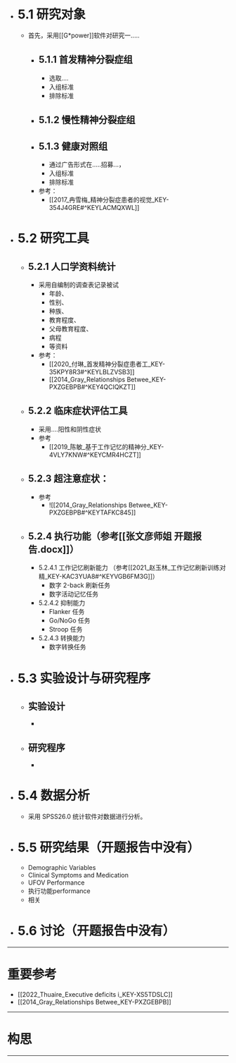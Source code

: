 - # 5.1 研究对象
	- 首先，采用[[G*power]]软件对研究一.....
		- ## 5.1.1 首发精神分裂症组
			- 选取....
			- 入组标准
			- 排除标准
		- ## 5.1.2 慢性精神分裂症组
		- ## 5.1.3 健康对照组
			- 通过广告形式在.....招募...，
			- 入组标准
			- 排除标准
		- 参考：
			- [[2017_冉雪梅_精神分裂症患者的视觉_KEY-354J4GRE#^KEYLACMQXWL]]
- # 5.2 研究工具
	- ## 5.2.1 人口学资料统计
		- 采用自编制的调查表记录被试
			- 年龄、
			- 性别、
			- 种族、
			- 教育程度、
			- 父母教育程度、
			- 病程
			- 等资料
		- 参考：
			- [[2020_付琳_首发精神分裂症患者工_KEY-35KPY8R3#^KEYLBLZVSB3]]
			- [[2014_Gray_Relationships Betwee_KEY-PXZGEBPB#^KEY4QCIQKZT]]
	- ## 5.2.2 临床症状评估工具
		- 采用....阳性和阴性症状
		- 参考
			- [[2019_陈敏_基于工作记忆的精神分_KEY-4VLY7KNW#^KEYCMR4HCZT]]
	- ## 5.2.3 超注意症状：
		- 参考
			- ![[2014_Gray_Relationships Betwee_KEY-PXZGEBPB#^KEYTAFKC845]]
	- ## 5.2.4 执行功能（参考[[张文彦师姐 开题报告.docx]]）
		- 5.2.4.1 工作记忆刷新能力  （参考[[2021_赵玉林_工作记忆刷新训练对精_KEY-KAC3YUA8#^KEYVGB6FM3G]]）
			- 数字 2-back 刷新任务
			- 数字活动记忆任务
		- 5.2.4.2 抑制能力
			- Flanker 任务
			- Go/NoGo 任务
			- Stroop 任务
		- 5.2.4.3 转换能力
			- 数字转换任务
- # 5.3 实验设计与研究程序
	- ## 实验设计
		- 
	- ## 研究程序
		- 
- # 5.4 数据分析
	-  采用 SPSS26.0 统计软件对数据进行分析。
- # 5.5 研究结果（开题报告中没有）
	- Demographic Variables
	- Clinical Symptoms and Medication
	- UFOV Performance
	- 执行功能performance
	- 相关
- # 5.6 讨论（开题报告中没有）


----
# 重要参考
- [[2022_Thuaire_Executive deficits i_KEY-XS5TDSLC]]
- [[2014_Gray_Relationships Betwee_KEY-PXZGEBPB]]


-----
# 构思



-----